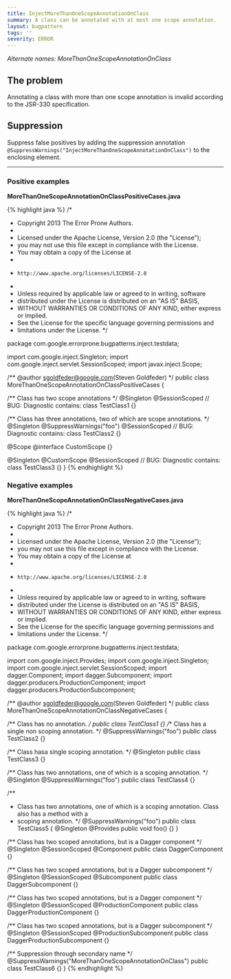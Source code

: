 ```yaml
---
title: InjectMoreThanOneScopeAnnotationOnClass
summary: A class can be annotated with at most one scope annotation.
layout: bugpattern
tags: ''
severity: ERROR
---
```


<!--
*** AUTO-GENERATED, DO NOT MODIFY ***
To make changes, edit the @BugPattern annotation or the explanation in docs/bugpattern.
-->


_Alternate names: MoreThanOneScopeAnnotationOnClass_

## The problem
Annotating a class with more than one scope annotation is invalid according to
the JSR-330 specification.

## Suppression
Suppress false positives by adding the suppression annotation `@SuppressWarnings("InjectMoreThanOneScopeAnnotationOnClass")` to the enclosing element.


----------

### Positive examples
__MoreThanOneScopeAnnotationOnClassPositiveCases.java__

{% highlight java %}
/*
 * Copyright 2013 The Error Prone Authors.
 *
 * Licensed under the Apache License, Version 2.0 (the "License");
 * you may not use this file except in compliance with the License.
 * You may obtain a copy of the License at
 *
 *     http://www.apache.org/licenses/LICENSE-2.0
 *
 * Unless required by applicable law or agreed to in writing, software
 * distributed under the License is distributed on an "AS IS" BASIS,
 * WITHOUT WARRANTIES OR CONDITIONS OF ANY KIND, either express or implied.
 * See the License for the specific language governing permissions and
 * limitations under the License.
 */

package com.google.errorprone.bugpatterns.inject.testdata;

import com.google.inject.Singleton;
import com.google.inject.servlet.SessionScoped;
import javax.inject.Scope;

/** @author sgoldfeder@google.com(Steven Goldfeder) */
public class MoreThanOneScopeAnnotationOnClassPositiveCases {

  /** Class has two scope annotations */
  @Singleton
  @SessionScoped
  // BUG: Diagnostic contains:
  class TestClass1 {}

  /** Class has three annotations, two of which are scope annotations. */
  @Singleton
  @SuppressWarnings("foo")
  @SessionScoped
  // BUG: Diagnostic contains:
  class TestClass2 {}

  @Scope
  @interface CustomScope {}

  @Singleton
  @CustomScope
  @SessionScoped
  // BUG: Diagnostic contains:
  class TestClass3 {}
}
{% endhighlight %}

### Negative examples
__MoreThanOneScopeAnnotationOnClassNegativeCases.java__

{% highlight java %}
/*
 * Copyright 2013 The Error Prone Authors.
 *
 * Licensed under the Apache License, Version 2.0 (the "License");
 * you may not use this file except in compliance with the License.
 * You may obtain a copy of the License at
 *
 *     http://www.apache.org/licenses/LICENSE-2.0
 *
 * Unless required by applicable law or agreed to in writing, software
 * distributed under the License is distributed on an "AS IS" BASIS,
 * WITHOUT WARRANTIES OR CONDITIONS OF ANY KIND, either express or implied.
 * See the License for the specific language governing permissions and
 * limitations under the License.
 */

package com.google.errorprone.bugpatterns.inject.testdata;

import com.google.inject.Provides;
import com.google.inject.Singleton;
import com.google.inject.servlet.SessionScoped;
import dagger.Component;
import dagger.Subcomponent;
import dagger.producers.ProductionComponent;
import dagger.producers.ProductionSubcomponent;

/** @author sgoldfeder@google.com(Steven Goldfeder) */
public class MoreThanOneScopeAnnotationOnClassNegativeCases {

  /** Class has no annotation. */
  public class TestClass1 {}
  /** Class has a single non scoping annotation. */
  @SuppressWarnings("foo")
  public class TestClass2 {}

  /** Class hasa single scoping annotation. */
  @Singleton
  public class TestClass3 {}

  /** Class has two annotations, one of which is a scoping annotation. */
  @Singleton
  @SuppressWarnings("foo")
  public class TestClass4 {}

  /**
   * Class has two annotations, one of which is a scoping annotation. Class also has a method with a
   * scoping annotation.
   */
  @SuppressWarnings("foo")
  public class TestClass5 {
    @Singleton
    @Provides
    public void foo() {}
  }

  /** Class has two scoped annotations, but is a Dagger component */
  @Singleton
  @SessionScoped
  @Component
  public class DaggerComponent {}

  /** Class has two scoped annotations, but is a Dagger subcomponent */
  @Singleton
  @SessionScoped
  @Subcomponent
  public class DaggerSubcomponent {}

  /** Class has two scoped annotations, but is a Dagger component */
  @Singleton
  @SessionScoped
  @ProductionComponent
  public class DaggerProductionComponent {}

  /** Class has two scoped annotations, but is a Dagger subcomponent */
  @Singleton
  @SessionScoped
  @ProductionSubcomponent
  public class DaggerProductionSubcomponent {}

  /** Suppression through secondary name */
  @SuppressWarnings("MoreThanOneScopeAnnotationOnClass")
  public class TestClass6 {}
}
{% endhighlight %}

